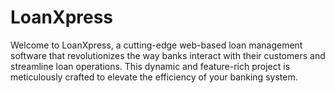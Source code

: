 # LoanXpress
Welcome to LoanXpress, a cutting-edge web-based loan management software that revolutionizes the way banks interact with their customers and streamline loan operations. This dynamic and feature-rich project is meticulously crafted to elevate the efficiency of your banking system.
